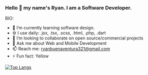 ### Hello 👋 my name's Ryan. I am a Software Developer.

BIO:

- 🌱 I’m currently learning software design.
- ⚙️ I use daily: .jsx, .tsx, .scss, .html, .php, .dart
- 👯 I’m looking to collaborate on open source/commercial projects
- 💬 Ask me about Web and Mobile Development
- 📫 Reach me: ryanbuenaventura321@gmail.com
- ⚡ Fun fact: Yellow 


[![Top Langs](https://github-readme-stats.vercel.app/api/top-langs/?username=anuraghazra&layout=compact&hide=html)](https://github.com/anuraghazra/github-readme-stats)

<!-- [![willianrod's wakatime stats](https://github-readme-stats.vercel.app/api/wakatime?username=yellow-cyber)](https://github.com/anuraghazra/github-readme-stats) -->


